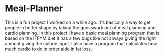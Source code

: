 # Meal-Planner
This is a fun project I worked on a while ago. It's basically a way to get people in better shape by taking the guesswork out of meal planning and cardio planning. In this project i have a basic meal planning program that is based on the IFFYM diet.It has a few bugs like not always giving the right amount giving the calorie input. I also have a program that calculates how much cardio to do in order aide in fat loss.
